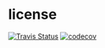 # license
[![Travis Status](https://travis-ci.com/ubogdan/license.svg?branch=master)](https://travis-ci.org/ubogdan/license)
[![codecov](https://codecov.io/gh/ubogdan/license/branch/master/graph/badge.svg)](https://codecov.io/gh/ubogdan/license)
